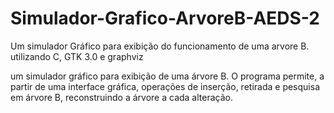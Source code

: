 # Simulador-Grafico-ArvoreB-AEDS-2
Um simulador Gráfico para exibição do funcionamento de uma arvore B. utilizando C, GTK 3.0 e graphviz

um simulador gráfico para exibição de uma árvore B. O programa permite, a partir de uma interface gráfica, operações de inserção, retirada e pesquisa em árvore B, reconstruindo a árvore a cada alteração.
